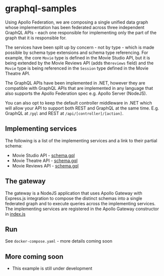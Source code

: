 # graphql-samples

Using Apollo Federation, we are composing a single unified data graph whose implementation has been federated across three independent GraphQL APIs - each one responsible for implementing only the part of the graph that it is responsible for.

The services have been split up by concern - not by type - which is made possible by schema type extensions and schema type referencing. For example, the core `Movie` type is defined in the Movie Studio API, but it is being extended by the Movie Reviews API (adds the`reviews` field) and the `Movie` type is being referenced in the `Session` type defined in the Movie Theatre API.

The GraphQL APIs have been implemented in .NET, however they are compatible with GraphQL APIs that are implemented in any language that also supports the Apollo Federation spec e.g. Apollo Server (NodeJS).

You can also opt to keep the default controller middleware in .NET which will allow your API to support both REST and GraphQL at the same time. E.g. GraphQL at `/gql` and REST at `/api/[controller]/[action]`.

## Implementing services

The following is a list of the implementing services and a link to their partial schema:

- Movie Studio API - [schema.gql](movie-studio/src/schema.gql)
- Movie Theatre API - [schema.gql](movie-theatre/src/schema.gql)
- Movie Reviews API - [schema.gql](movie-reviews/src/schema.gql)

## The gateway

The gateway is a NodeJS application that uses Apollo Gateway with Express.js integration to compose the distinct schemas into a single federated graph and to execute queries across the implementing services. The implementing services are registered in the Apollo Gateway constructor in [index.js](gateway/index.js)

## Run

See `docker-compose.yaml` - more details coming soon

## More coming soon

- This example is still under development
